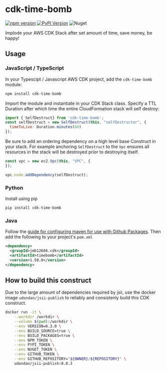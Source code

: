 # cdk-time-bomb

[![npm version](https://badge.fury.io/js/cdk-time-bomb.svg)](https://badge.fury.io/js/cdk-time-bomb)
[![PyPI Version](https://badge.fury.io/py/cdk-time-bomb.svg)](https://badge.fury.io/py/cdk-time-bomb)
![Nuget](https://img.shields.io/nuget/v/cdk-time-bomb)

Implode your AWS CDK Stack after set amount of time, save money, be happy!

## Usage

### JavaScript / TypeScript

In your Typescipt / Javascript AWS CDK project, add the `cdk-time-bomb` module:

```bash
npm install cdk-time-bomb
```

Import the module and instantiate in your CDK Stack class.  Specify a TTL Duration after which time the entire CloudFormation stack will self destroy:


```javascript
import { SelfDestruct} from 'cdk-time-bomb';
const selfDestruct = new SelfDestruct(this, "selfDestructor", {
  timeToLive: Duration.minutes(60)
});
```

Be sure to add an ordering dependency on a high level base Construct in your stack.  For example anchoring `SelfDestruct` to the `Vpc` ensures all resources in the stack will be destroyed prior to destroying itself.

```javascript
const vpc = new ec2.Vpc(this, "VPC", {
});

vpc.node.addDependency(selfDestruct);
```

### Python

Install using pip

```bash
pip install cdk-time-bomb
```

### Java

Follow the [guide for configuring maven for use with Github Packages](https://docs.github.com/en/packages/using-github-packages-with-your-projects-ecosystem/configuring-apache-maven-for-use-with-github-packages).  Then add the following to your project's `pom.xml`

```xml
<dependency>
  <groupId>jmb12686.cdk</groupId>
  <artifactId>timebomb</artifactId>
  <version>1.50.0</version>
</dependency>
```

## How to build this construct

Due to the large amount of dependencies required by jsii, use the docker image `udondan/jsii-publish` to reliably and consistenly build this CDK construct.  

```bash
docker run -it \
    --workdir /workdir \
    --volume $(pwd):/workdir \
    --env VERSION=0.3.0 \
    --env BUILD_SOURCE=true \
    --env BUILD_PACKAGES=true \
    --env NPM_TOKEN \
    --env PYPI_TOKEN \
    --env NUGET_TOKEN \
    --env GITHUB_TOKEN \
    --env GITHUB_REPOSITORY="${OWNER}/${REPOSITORY}" \
    udondan/jsii-publish:0.8.3
```
